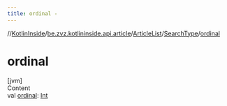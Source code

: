 ```yaml
---
title: ordinal -
---
```

//[KotlinInside](../../../index.md)/[be.zvz.kotlininside.api.article](../../index.md)/[ArticleList](../index.md)/[SearchType](index.md)/[ordinal](ordinal.md)



# ordinal  
[jvm]  
Content  
val [ordinal](ordinal.md): [Int](https://kotlinlang.org/api/latest/jvm/stdlib/kotlin/-int/index.html)  



